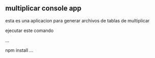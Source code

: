 ## multiplicar console app

esta es una aplicacion para generar archivos de tablas de multiplicar

ejecutar este comando

...

npm install
...